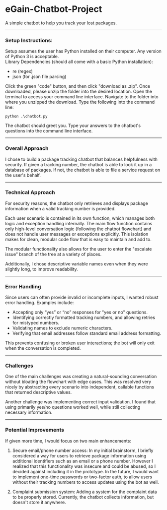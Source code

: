 # eGain-Chatbot-Project
A simple chatbot to help you track your lost packages.

---

### Setup Instructions:
Setup assumes the user has Python installed on their computer. Any version of Python 3 is acceptable.  
Library Dependencies (should all come with a basic Python installation): 
- re (regex)
- json (for .json file parsing)  

Click the green "code" button, and then click "download as .zip". Once downloaded, please unzip the folder into the desired location. Open the terminal to access your command line interface. Navigate to the folder into where you unzipped the download. Type the following into the command line:  

`python .\chatbot.py`    

The chatbot should greet you. Type your answers to the chatbot's questions into the command line interface. 

---

### Overall Approach

I chose to build a package tracking chatbot that balances helpfulness with security. If given a tracking number, the chatbot is able to look it up in a database of packages. If not, the chatbot is able to file a service request on the user's behalf.

---

### Technical Approach

For security reasons, the chatbot only retrieves and displays package information when a valid tracking number is provided.

Each user scenario is contained in its own function, which manages both logic and exception handling internally. The main flow function contains only high-level conversation logic (following the chatbot flowchart) and does not handle user messages or exceptions explicitly. This isolation makes for clean, modular code flow that is easy to maintain and add to. 

The modular functionality also allows for the user to enter the "escalate issue" branch of the tree at a variety of places.

Additionally, I chose descriptive variable names even when they were slightly long, to improve readability.

---

### Error Handling

Since users can often provide invalid or incomplete inputs, I wanted robust error handling. Examples include:

- Accepting only “yes” or “no” responses for "yes or no" questions.
- Identifying correctly formatted tracking numbers, and allowing retries for mistyped numbers.
- Validating names to exclude numeric characters.
- Verifying that email addresses follow standard email address formatting.

This prevents confusing or broken user interactions; the bot will only exit when the conversation is completed.

---

### Challenges

One of the main challenges was creating a natural-sounding conversation without bloating the flowchart with edge cases. This was resolved very nicely by abstracting every scenario into independent, callable functions that returned descriptive values. 

Another challenge was implementing correct input validation. I found that using primarily yes/no questions worked well, while still collecting necessary information. 

---

### Potential Improvements

If given more time, I would focus on two main enhancements:

1. Secure email/phone number access:
   In my initial brainstorm, I briefly considered a way for users to retrieve package information using additional identifiers such as an email or a phone number. However I realized that this functionality was insecure and could be abused, so I decided against including it in the prototype. In the future, I would want to implement one-time passwords or two-factor auth, to allow users without their tracking numbers to access updates using the bot as well.

2. Complaint submission system:
   Adding a system for the complaint data to be properly stored. Currently, the chatbot collects information, but doesn't store it anywhere. 



